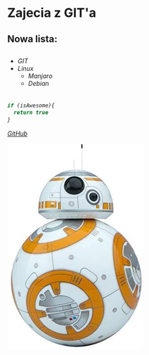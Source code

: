 # Zajecia z GIT'a

<h2>Nowa lista:<h2>
<h6>

* GIT
* Linux
  * Manjaro
  * Debian
<h6>

```javascript
if (isAwesome){
  return true
}
```

[GitHub](http://github.com)

![GitHub Logo](/bb8.jpg)
